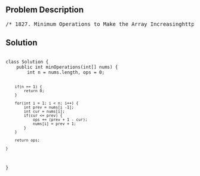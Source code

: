 <!--
<style>
  body { font-family: Arial, sans-serif; }
  .container { max-width: 700px; margin: 0 auto; padding: 10px; }
  .comment-block { background-color: #f9f9f9; padding: 10px; border-left: 5px solid #ccc; overflow-wrap: break-word; white-space: pre-wrap; }
  .code-block { background-color: #f4f4f4; padding: 10px; border: 1px solid #ddd; overflow-wrap: break-word; white-space: pre-wrap; }
</style>
-->

<div class='container'>
<h2>Problem Description</h2>
<div class='comment-block'>
<pre>
/* 1827. Minimum Operations to Make the Array Increasinghttps://leetcode.com/problems/minimum-operations-to-make-the-array-increasingYou are given an integer array nums (0-indexed). In one operation,you can choose an element of the array and increment it by 1.For example, if nums = [1,2,3], you can choose to increment nums[1] to make nums = [1,3,3].Return the minimum number of operations needed to make nums strictly increasing.An array nums is strictly increasing if nums[i] < nums[i+1] for all 0 <= i < nums.length - 1.An array of length 1 is trivially strictly increasing.Example 1:Input: nums = [1,1,1]Output: 3Explanation: You can do the following operations:1) Increment nums[2], so nums becomes [1,1,2].2) Increment nums[1], so nums becomes [1,2,2].3) Increment nums[2], so nums becomes [1,2,3].Example 2:Input: nums = [1,5,2,4,1]Output: 14Example 3:Input: nums = [8]Output: 0Constraints:1 <= nums.length <= 50001 <= nums[i] <= 104*/</pre>
</div>

<h2>Solution</h2>
<div class='code-block'>
<pre><code class='language-java'>
class Solution {
    public int minOperations(int[] nums) {
        int n = nums.length, ops = 0;
        
        if(n == 1) {
            return 0;
        }

        for(int i = 1; i < n; i++) {
            int prev = nums[i -1];
            int cur = nums[i];
            if(cur <= prev) {
                ops += (prev + 1 - cur);
                nums[i] = prev + 1;
            }
        }

        return ops;
        
    }
}
</code></pre>
</div>
</div>
